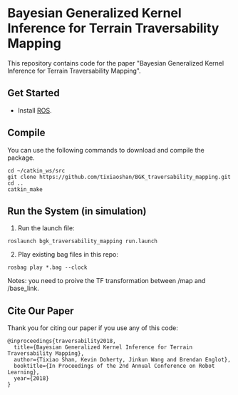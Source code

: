 # Bayesian Generalized Kernel Inference for Terrain Traversability Mapping

This repository contains code for the paper "Bayesian Generalized Kernel Inference for Terrain Traversability Mapping".


## Get Started

- Install [ROS](http://www.ros.org/install/).

## Compile

You can use the following commands to download and compile the package.

```
cd ~/catkin_ws/src
git clone https://github.com/tixiaoshan/BGK_traversability_mapping.git
cd ..
catkin_make
```

## Run the System (in simulation)

1. Run the launch file:
```
roslaunch bgk_traversability_mapping run.launch
```

2. Play existing bag files in this repo:
```
rosbag play *.bag --clock
```
Notes: you need to proive the TF transformation between /map and /base_link.


## Cite Our Paper

Thank you for citing our paper if you use any of this code: 
```
@inproceedings{traversability2018,
  title={Bayesian Generalized Kernel Inference for Terrain Traversability Mapping},
  author={Tixiao Shan, Kevin Doherty, Jinkun Wang and Brendan Englot},
  booktitle={In Proceedings of the 2nd Annual Conference on Robot Learning},
  year={2018}
}
```
